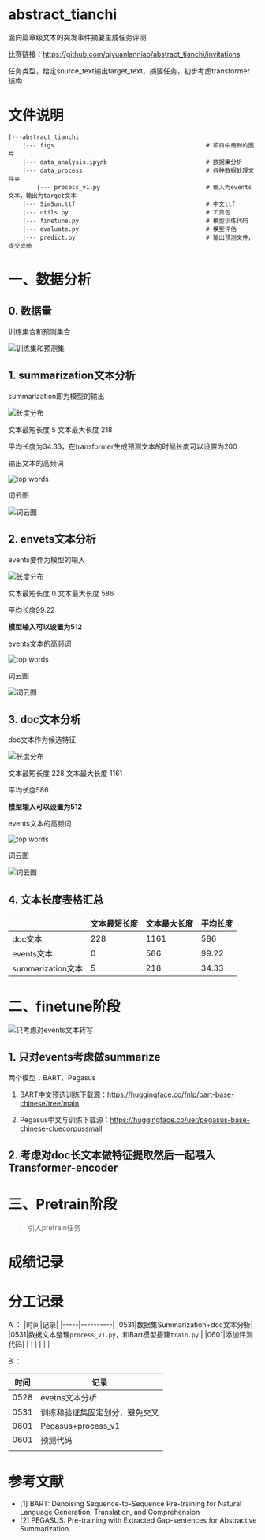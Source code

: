 # abstract_tianchi
面向篇章级文本的突发事件摘要生成任务评测

比赛链接：https://github.com/qiyuanlanniao/abstract_tianchi/invitations

任务类型，给定source_text输出target_text，摘要任务，初步考虑transformer结构

# 文件说明
```
|---abstract_tianchi
    |--- figs                                           # 项目中用到的图片
    |--- data_analysis.ipynb                            # 数据集分析
    |--- data_process                                   # 各种数据处理文件夹
        |--- process_v1.py                              # 输入为events文本，输出为target文本
    |--- SimSun.ttf                                     # 中文ttf
    |--- utils.py                                       # 工具包
    |--- finetune.py                                    # 模型训练代码
    |--- evaluate.py                                    # 模型评估
    |--- predict.py                                     # 输出预测文件，提交成绩
```


# 一、数据分析

## 0. 数据量

训练集合和预测集合

![训练集和预测集](figs/datanum.png)


## 1. summarization文本分析

summarization即为模型的输出

![长度分布](figs/summarizaion_length.png)

文本最短长度 5 文本最大长度 218

平均长度为34.33，在transformer生成预测文本的时候长度可以设置为200

输出文本的高频词

![top words](figs/summarization_top.png)

词云图

![词云图](figs/summarization_wordcloud.png)

## 2. envets文本分析

events要作为模型的输入

![长度分布](figs/event_length.png)

文本最短长度 0 文本最大长度 586

平均长度99.22

**模型输入可以设置为512**

events文本的高频词

![top words](figs/events_top.png)

词云图

![词云图](figs/events_wordcloud.png)

## 3. doc文本分析

doc文本作为候选特征

![长度分布](figs/doc_length.png)

文本最短长度 228 文本最大长度 1161

平均长度586

**模型输入可以设置为512**

events文本的高频词

![top words](figs/doc_top.png)

词云图

![词云图](figs/doc_wordcloud.png)


## 4. 文本长度表格汇总

|       | 文本最短长度 | 文本最大长度 | 平均长度   |
|-------|--------------|--------------|-----------|
| doc文本 | 228          | 1161         | 586       |
| events文本 | 0            | 586          | 99.22     |
| summarization文本 | 5            | 218          | 34.33     |


# 二、finetune阶段

![只考虑对events文本转写](figs/events.png)

## 1. 只对events考虑做summarize
两个模型：BART、Pegasus

1. BART中文预选训练下载源：https://huggingface.co/fnlp/bart-base-chinese/tree/main

2. Pegasus中文与训练下载源：https://huggingface.co/uer/pegasus-base-chinese-cluecorpussmall
   
## 2. 考虑对doc长文本做特征提取然后一起喂入Transformer-encoder

# 三、Pretrain阶段
> 引入pretrain任务


# 成绩记录

# 分工记录

A ： 
|时间|记录|
|-----|----------|
|0531|数据集Summarization+doc文本分析|
|0531|数据文本整理`process_v1.py`，和Bart模型搭建`train.py` |
|0601|添加评测代码|
|     |          |
|     |          |

B ： 

|时间|记录|
|-----|----------|
|0528|evetns文本分析|
|0531|训练和验证集固定划分，避免交叉          |
|0601|Pegasus+process_v1|
|0601|预测代码|
|     |          |


# 参考文献
- [1] BART: Denoising Sequence-to-Sequence Pre-training for Natural Language Generation, Translation, and Comprehension
- [2] PEGASUS: Pre-training with Extracted Gap-sentences for Abstractive Summarization

